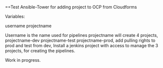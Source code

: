 ==Test Ansible-Tower for adding project to OCP from Cloudforms

Variables:

username
projectname

Username is the name used for pipelines 
projectname will create 4 projects, projectname-dev projectname-test projectname-prod, add pulling rights to prod and test from dev, Install a jenkins project with access to manage the 3 projects, for creating the pipelines. 

Work in progress. 


